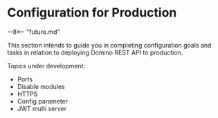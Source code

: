 # Configuration for Production

--8<-- "future.md"

This section intends to guide you in completing configuration goals and tasks in relation to deploying Domino REST API to production.

Topics under development:

- Ports
- Disable modules
- HTTPS
- Config parameter
- JWT multi server
